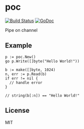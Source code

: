 # poc

[![Build Status](https://travis-ci.org/nowk/poc.svg?branch=master)](https://travis-ci.org/nowk/poc)
[![GoDoc](https://godoc.org/github.com/nowk/poc?status.svg)](http://godoc.org/github.com/nowk/poc)

Pipe on channel

## Example

    p := poc.New()
    go p.Write([]byte("Hello World!"))

    b := make([]byte, 1024)
    n, err := p.Read(b)
    if err != nil {
      // handle error
    }

    // string(b[:n]) == "Hello World!"

## License

MIT